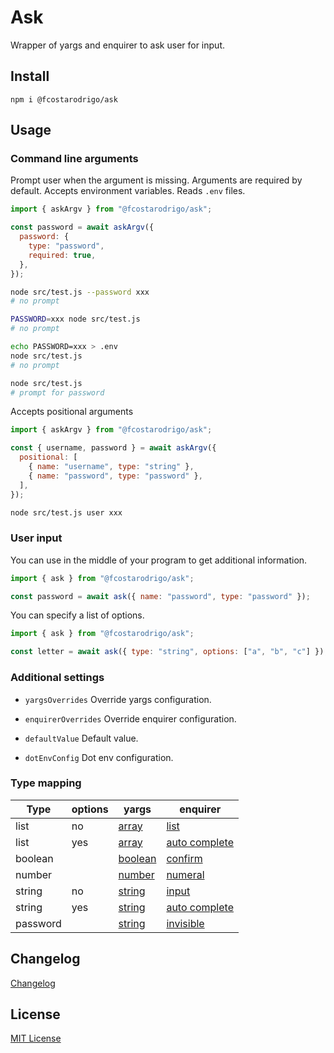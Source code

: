 # Ask

Wrapper of yargs and enquirer to ask user for input.

## Install

```
npm i @fcostarodrigo/ask
```

## Usage

### Command line arguments

Prompt user when the argument is missing.
Arguments are required by default.
Accepts environment variables.
Reads `.env` files.

```js
import { askArgv } from "@fcostarodrigo/ask";

const password = await askArgv({
  password: {
    type: "password",
    required: true,
  },
});
```

```bash
node src/test.js --password xxx
# no prompt
```

```bash
PASSWORD=xxx node src/test.js
# no prompt
```

```bash
echo PASSWORD=xxx > .env
node src/test.js
# no prompt
```

```bash
node src/test.js
# prompt for password
```

Accepts positional arguments

```js
import { askArgv } from "@fcostarodrigo/ask";

const { username, password } = await askArgv({
  positional: [
    { name: "username", type: "string" },
    { name: "password", type: "password" },
  ],
});
```

```bash
node src/test.js user xxx
```

### User input

You can use in the middle of your program to get additional information.

```js
import { ask } from "@fcostarodrigo/ask";

const password = await ask({ name: "password", type: "password" });
```

You can specify a list of options.

```js
import { ask } from "@fcostarodrigo/ask";

const letter = await ask({ type: "string", options: ["a", "b", "c"] });
```

### Additional settings

- `yargsOverrides` Override yargs configuration.

- `enquirerOverrides` Override enquirer configuration.

- `defaultValue` Default value.

- `dotEnvConfig` Dot env configuration.

### Type mapping

| Type     | options | yargs                                         | enquirer                                                                    |
| -------- | ------- | --------------------------------------------- | --------------------------------------------------------------------------- |
| list     | no      | [array](https://yargs.js.org/docs/#array)     | [list](https://www.npmjs.com/package/enquirer#list-prompt)                  |
| list     | yes     | [array](https://yargs.js.org/docs/#array)     | [auto complete](https://www.npmjs.com/package/enquirer#autocomplete-prompt) |
| boolean  |         | [boolean](https://yargs.js.org/docs/#boolean) | [confirm](https://www.npmjs.com/package/enquirer#confirm-prompt)            |
| number   |         | [number](https://yargs.js.org/docs/#number)   | [numeral](https://www.npmjs.com/package/enquirer#numeral-prompt)            |
| string   | no      | [string](https://yargs.js.org/docs/#string)   | [input](https://www.npmjs.com/package/enquirer#input-prompt)                |
| string   | yes     | [string](https://yargs.js.org/docs/#string)   | [auto complete](https://www.npmjs.com/package/enquirer#autocomplete-prompt) |
| password |         | [string](https://yargs.js.org/docs/#string)   | [invisible](https://www.npmjs.com/package/enquirer#invisible-prompt)        |

## Changelog

[Changelog](CHANGELOG.MD)

## License

[MIT License](http://www.opensource.org/licenses/mit-license.php)
